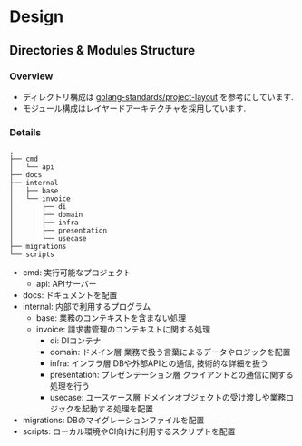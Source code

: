# Design

## Directories & Modules Structure

### Overview

- ディレクトリ構成は [golang-standards/project-layout](https://github.com/golang-standards/project-layout) を参考にしています.
- モジュール構成はレイヤードアーキテクチャを採用しています.

### Details

```plaintext
.
├── cmd                
│   └── api
├── docs
├── internal
│   ├── base
│   └── invoice
│       ├── di
│       ├── domain
│       ├── infra
│       ├── presentation
│       └── usecase
├── migrations
└── scripts
```

- cmd: 実行可能なプロジェクト
  - api: APIサーバー
- docs: ドキュメントを配置
- internal: 内部で利用するプログラム
  - base: 業務のコンテキストを含まない処理
  - invoice: 請求書管理のコンテキストに関する処理
    - di: DIコンテナ
    - domain: ドメイン層 業務で扱う言葉によるデータやロジックを配置
    - infra: インフラ層 DBや外部APIとの通信, 技術的な詳細を扱う
    - presentation: プレゼンテーション層 クライアントとの通信に関する処理を行う
    - usecase: ユースケース層 ドメインオブジェクトの受け渡しや業務ロジックを起動する処理を配置
- migrations: DBのマイグレーションファイルを配置
- scripts: ローカル環境やCI向けに利用するスクリプトを配置

